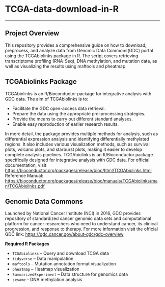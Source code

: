 # TCGA-data-download-in-R  
---  
**Project Overview**  
---  
This repository provides a comprehensive guide on how to download, preprocess, and analyze data from Genomic Data Commons(GDC) portal using the TCGAbiolinks package in R. The script covers retrieving transcriptome profiling (RNA-Seq), DNA methylation, and mutation data, as well as visualizing the results using maftools and pheatmap.  

**TCGAbiolinks Package**  
---   
TCGAbiolinks is an R/Bioconductor package for integrative analysis with GDC data. The aim of TCGAbiolinks is to:  
- Facilitate the GDC open-access data retrieval.
- Prepare the data using the appropriate pre-processing strategies.
- Provide the means to carry out different standard analyses.
- Enable easy reproduction of earlier research results.

In more detail, the package provides multiple methods for analysis, such as differential expression analysis and identifying differentially methylated regions. It also includes various visualization methods, such as survival plots, volcano plots, and starburst plots, making it easier to develop complete analysis pipelines. TCGAbiolinks is an R/Bioconductor package specifically designed for integrative analysis with GDC data.
For official documentation, visit: https://bioconductor.org/packages/release/bioc/html/TCGAbiolinks.html Reference Manual: https://bioconductor.org/packages/release/bioc/manuals/TCGAbiolinks/man/TCGAbiolinks.pdf

**Genomic Data Commons**  
---  
Launched by National Cancer Institute (NCI) in 2016, GDC provides repository of standardized cancer genomic data sets and computational platform for cancer researchers who need to understand cancer, its clinical progression, and response to therapy. For more information visit the official GDC link: https://gdc.cancer.gov/about-gdc/gdc-overview

**Required R Packages**  
- `TCGAbiolinks` – Query and download TCGA data  
- `tidyverse` – Data manipulation  
- `maftools` – Mutation annotation format visualization
- `pheatmap` – Heatmap visualization
- `SummarizedExperiment` – Data structure for genomics data
- `sesame` – DNA methylation analysis



